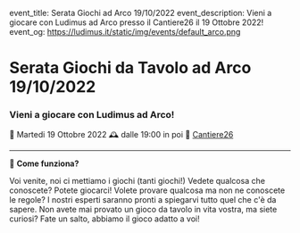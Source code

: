 event_title: Serata Giochi ad Arco 19/10/2022
event_description: Vieni a giocare con Ludimus ad Arco presso il Cantiere26 il 19 Ottobre 2022!
event_og: https://ludimus.it/static/img/events/default_arco.png

# Serata Giochi da Tavolo ad Arco 19/10/2022

### Vieni a giocare con Ludimus ad Arco!

📅 Martedi 19 Ottobre 2022
🕰 dalle 19:00 in poi
📍 [Cantiere26](https://g.page/Cantiere26?share)

---

🎲 **Come funziona?**

Voi venite, noi ci mettiamo i giochi (tanti giochi!)
Vedete qualcosa che conoscete? Potete giocarci!
Volete provare qualcosa ma non ne conoscete le regole? I nostri esperti saranno pronti a spiegarvi tutto quel che c'è da sapere.
Non avete mai provato un gioco da tavolo in vita vostra, ma siete curiosi? Fate un salto, abbiamo il gioco adatto a voi!
